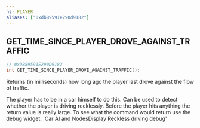 ```yaml
---
ns: PLAYER
aliases: ["0xdb89591e290d9182"]
---
```

## GET_TIME_SINCE_PLAYER_DROVE_AGAINST_TRAFFIC

```c
// 0xDB89591E290D9182
int GET_TIME_SINCE_PLAYER_DROVE_AGAINST_TRAFFIC();
```

Returns (in milliseconds) how long ago the player last drove against the flow of traffic.

The player has to be in a car himself to do this. Can be used to detect whether the player is driving recklessly. Before the player hits anything the return value is really large. To see what the command would return use the debug widget: 'Car AI and NodesDisplay Reckless driving debug'

